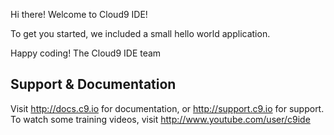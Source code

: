 
Hi there! Welcome to Cloud9 IDE!

To get you started, we included a small hello world application.
 
Happy coding!
The Cloud9 IDE team


## Support & Documentation

Visit http://docs.c9.io for documentation, or http://support.c9.io for support.
To watch some training videos, visit http://www.youtube.com/user/c9ide
